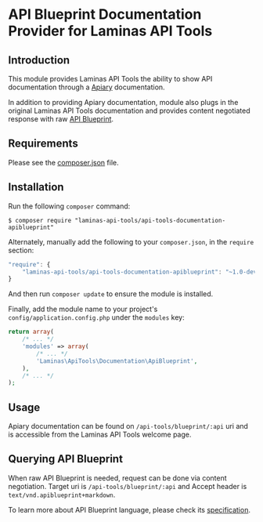 API Blueprint Documentation Provider for Laminas API Tools
==================================================

Introduction
------------

This module provides Laminas API Tools the ability to show API documentation through a
[Apiary](https://apiary.io/) documentation.

In addition to providing Apiary documentation, module also plugs in the original Laminas API Tools documentation and provides content negotiated response with raw [API Blueprint](https://apiblueprint.org).

Requirements
------------
  
Please see the [composer.json](composer.json) file.

Installation
------------

Run the following `composer` command:

```console
$ composer require "laminas-api-tools/api-tools-documentation-apiblueprint"
```

Alternately, manually add the following to your `composer.json`, in the `require` section:

```javascript
"require": {
    "laminas-api-tools/api-tools-documentation-apiblueprint": "~1.0-dev"
}
```

And then run `composer update` to ensure the module is installed.

Finally, add the module name to your project's `config/application.config.php` under the `modules`
key:

```php
return array(
    /* ... */
    'modules' => array(
        /* ... */
        'Laminas\ApiTools\Documentation\ApiBlueprint',
    ),
    /* ... */
);
```

Usage
-----
Apiary documentation can be found on `/api-tools/blueprint/:api` uri and is accessible from the Laminas API Tools welcome page.

Querying API Blueprint
---------------------
When raw API Blueprint is needed, request can be done via content negotiation. Target uri is `/api-tools/blueprint/:api` and Accept header is `text/vnd.apiblueprint+markdown`.

To learn more about API Blueprint language, please check its [specification](https://github.com/apiaryio/api-blueprint/blob/master/API%20Blueprint%20Specification.md).
